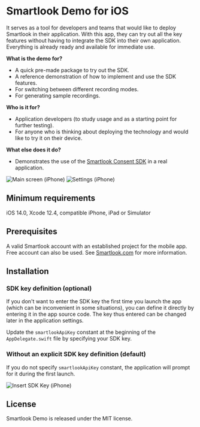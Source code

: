 # Smartlook Demo for iOS

It serves as a tool for developers and teams that would like to deploy Smartlook in their application. With this app, they can try out all the key features without having to integrate the SDK into their own application. Everything is already ready and available for immediate use.

**What is the demo for?**
- A quick pre-made package to try out the SDK.
- A reference demonstration of how to implement and use the SDK features.
- For switching between different recording modes.
- For generating sample recordings.


**Who is it for?**
- Application developers (to study usage and as a starting point for further testing).
- For anyone who is thinking about deploying the technology and would like to try it on their device.

**What else does it do?**
- Demonstrates the use of the [Smartlook Consent SDK](https://github.com/smartlook/ios-consent-sdk) in a real application.

![Main screen (iPhone)](https://github.com/smartlook/smartlook-demo-ios/raw/main/readme-media/SmartlookDemo-Main-iPhone.png) 
![Settings (iPhone)](https://github.com/smartlook/smartlook-demo-ios/raw/main/readme-media/SmartlookDemo-Settings-iPhone.png)


## Minimum requirements

iOS 14.0, Xcode 12.4, compatible iPhone, iPad or Simulator

## Prerequisites

A valid Smartlook account with an established project for the mobile app. Free account can also be used. See [Smartlook.com](https://www.smartlook.com/mobile-analytics/) for more information.


## Installation
### SDK key definition (optional)

If you don't want to enter the SDK key the first time you launch the app (which can be inconvenient in some situations), you can define it directly by entering it in the app source code. The key thus entered can be changed later in the application settings.

Update the `smartlookApiKey` constant at the beginning of the `AppDelegate.swift` file by specifying your SDK key.

### Without an explicit SDK key definition (default)
If you do not specify `smartlookApiKey` constant, the application will prompt for it during the first launch.

![Insert SDK Key (iPhone)](https://github.com/smartlook/smartlook-demo-ios/raw/main/readme-media/SmartlookDemo-SDKKey-iPhone.png)

## License

Smartlook Demo is released under the MIT license.
